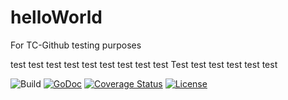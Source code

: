 # helloWorld
For TC-Github testing purposes

test test test test test test test test test Test test test test test test

![Build](https://s-media-cache-ak0.pinimg.com/originals/b7/27/59/b727598ec2cffc1558f290d2c7423ecc.jpg)
[![GoDoc](https://godoc.org/github.com/taskcluster/taskcluster-client-go?status.svg)](https://godoc.org/github.com/taskcluster/taskcluster-client-go)
[![Coverage Status](https://coveralls.io/repos/taskcluster/taskcluster-client-go/badge.svg?branch=master&service=github)](https://coveralls.io/github/taskcluster/taskcluster-client-go?branch=master)
[![License](https://img.shields.io/badge/license-MPL%202.0-orange.svg)](http://mozilla.org/MPL/2.0)

